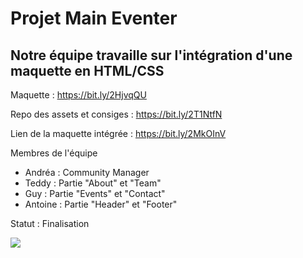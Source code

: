 # Projet Main Eventer

## Notre équipe travaille sur l'intégration d'une maquette en HTML/CSS

Maquette : https://bit.ly/2HjvqQU

Repo des assets et consiges : https://bit.ly/2T1NtfN

Lien de la maquette intégrée : https://bit.ly/2MkOInV

Membres de l'équipe

- Andréa : Community Manager
- Teddy : Partie "About" et "Team"
- Guy : Partie "Events" et "Contact"
- Antoine : Partie "Header" et "Footer"

Statut : Finalisation

<img src="https://image.noelshack.com/fichiers/2019/04/2/1548112806-sans-titre.png">

